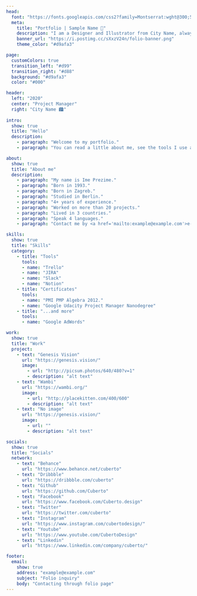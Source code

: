 ```yaml
---
head:
  font: "https://fonts.googleapis.com/css2?family=Montserrat:wght@300;500;700&display=swap"
  meta:
    title: "Portfolio | Sample Name 👋"
    description: "I am a Designer and Illustrator from City Name, always looking for opportunities to create beautiful products and experiences."
    banner_url: "https://i.postimg.cc/sXxzV24n/folio-banner.png"
    theme_color: "#d9afa3"

page:
  customColors: true
  transition_left: "#d99"
  transition_right: "#d88"
  background: "#d9afa3"
  color: "#000"

header:
  left: "2020"
  center: "Project Manager"
  right: "City Name 🏙️"
  
intro:
  show: true
  title: "Hello"
  description:
    - paragraph: "Welcome to my portfolio."
    - paragraph: "You can read a little about me, see the tools I use and see projects I was a part of listed below."

about:
  show: true
  title: "About me"
  description:
    - paragraph: "My name is Ime Prezime."
    - paragraph: "Born in 1993."
    - paragraph: "Born in Zagreb."
    - paragraph: "Studied in Berlin."
    - paragraph: "4+ years of experience."
    - paragraph: "Worked on more than 20 projects."
    - paragraph: "Lived in 3 countries."
    - paragraph: "Speak 4 languages."
    - paragraph: "Contact me by <a href='mailto:example@example.com'>e-mail</a>"

skills:
  show: true
  title: "Skills"
  category:
    - title: "Tools"
      tools:
      - name: "Trello"
      - name: "JIRA"
      - name: "Slack"
      - name: "Notion"
    - title: "Certificates"
      tools:
      - name: "PMI PMP Algebra 2012."
      - name: "Google Udacity Project Manager Nanodegree"
    - title: "...and more"
      tools:
      - name: "Google AdWords"

work:
  show: true
  title: "Work"
  project:
    - text: "Genesis Vision"
      url: "https://genesis.vision/"
      image:
        - url: "http://picsum.photos/640/480?v=1"
        - description: "alt text"
    - text: "Wambi"
      url: "https://wambi.org/"
      image:
        - url: "http://placekitten.com/400/600"
        - description: "alt text"
    - text: "No image"
      url: "https://genesis.vision/"
      image:
        - url: ""
        - description: "alt text"

socials:
  show: true
  title: "Socials"
  network:
    - text: "Behance"
      url: "https://www.behance.net/cuberto"
    - text: "Dribbble"
      url: "https://dribbble.com/cuberto"
    - text: "Github"
      url: "https://github.com/Cuberto"
    - text: "Facebook"
      url: "https://www.facebook.com/Cuberto.design"
    - text: "Twitter"
      url: "https://twitter.com/cuberto"
    - text: "Instagram"
      url: "https://www.instagram.com/cubertodesign/"
    - text: "Youtube"
      url: "https://www.youtube.com/CubertoDesign"
    - text: "Linkedin"
      url: "https://www.linkedin.com/company/cuberto/"

footer:
  email:
    show: true
    address: "example@example.com"
    subject: "Folio inquiry"
    body: "Contacting through folio page"
---
```

